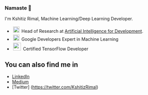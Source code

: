 ### Namaste 🙏

I'm Kshitiz Rimal, Machine Learning/Deep Learning Developer.

- <img height="20" style="padding:3px;" src="https://media-exp1.licdn.com/dms/image/C4E0BAQE2i6tjLn-3GQ/company-logo_200_200/0/1520567015921?e=1616025600&v=beta&t=1-6RiRrJpMf44KRfPRlN_1BlNRZMd4OzdIX6x_sW9do"> Head of Research at [Artificial Intelligence for Development](http://ainepal.org/).
- <img height="20" style="padding:3px;" src="https://developers.google.com/community/experts/images/google-developers-logo.svg"> Google Developers Expert in Machine Learning
- <img height="25" style="padding:3px;" src="https://api.accredible.com/v1/frontend/credential_website_embed_image/badge/26579239"> Certified TensorFlow Developer

## You can also find me in

- [LinkedIn](https://www.linkedin.com/in/kshitiz-rimal/)
- [Medium](https://medium.com/deep-learning-journals)
- [Twitter] (https://twitter.com/KshitizRimal)
